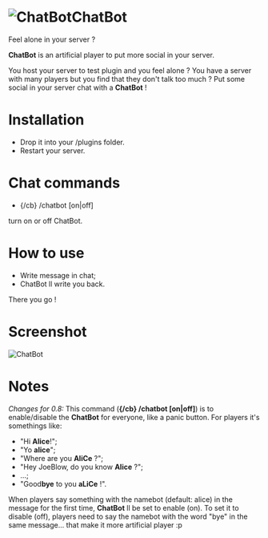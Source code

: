 ![ChatBot](http://images.software.com/mac.com.fliplevel.chatbot/icon-128.png)ChatBot
=======

Feel alone in your server ?

**ChatBot** is an artificial player to put more social in your server.

You host your server to test plugin and you feel alone ? You have a server with many players but you find that they don't talk too much ? Put some social in your server chat with a **ChatBot** !

# Installation
* Drop it into your /plugins folder.
* Restart your server.

# Chat commands
* {/cb} /chatbot [on|off]

turn on or off ChatBot.

# How to use
* Write message in chat;
* ChatBot ll write you back.

There you go !

# Screenshot
![ChatBot](https://dl.dropboxusercontent.com/u/66787542/images/IMG_2971.png)

# Notes
*Changes for 0.8:*
This command (**{/cb} /chatbot [on|off]**) is to enable/disable the **ChatBot** for everyone, like a panic button.
For players it's somethings like:

* "Hi **Alice**!";
* "Yo **alice**";
* "Where are you **AliCe** ?";
* "Hey JoeBlow, do you know **Alice** ?";
* ...;
* "Good**bye** to you **aLiCe** !".

When players say something with the namebot (default: alice) in the message for the first time, **ChatBot** ll be set to enable (on). To set it to disable (off), players need to say the namebot with the word "bye" in the same message... that make it more artificial player :p
